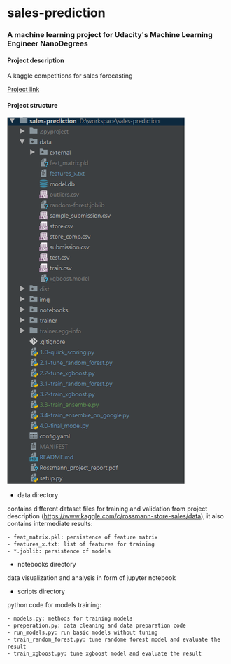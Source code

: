 # sales-prediction

### A machine learning project for Udacity's Machine Learning Engineer NanoDegrees

#### Project description
A kaggle competitions for sales forecasting

[Project link](https://www.kaggle.com/c/rossmann-store-sales)

#### Project structure
![project structure](img/structure.png)
- data directory

contains different dataset files for training and validation from project description (https://www.kaggle.com/c/rossmann-store-sales/data), 
it also contains intermediate results: 

    - feat_matrix.pkl: persistence of feature matrix
    - features_x.txt: list of features for training
    - *.joblib: persistence of models

- notebooks directory

data visualization and analysis in form of jupyter notebook

- scripts directory

python code for models training:

    - models.py: methods for training models
    - preperation.py: data cleaning and data preparation code
    - run_models.py: run basic models without tuning
    - train_random_forest.py: tune randome forest model and evaluate the result
    - train_xgboost.py: tune xgboost model and evaluate the result